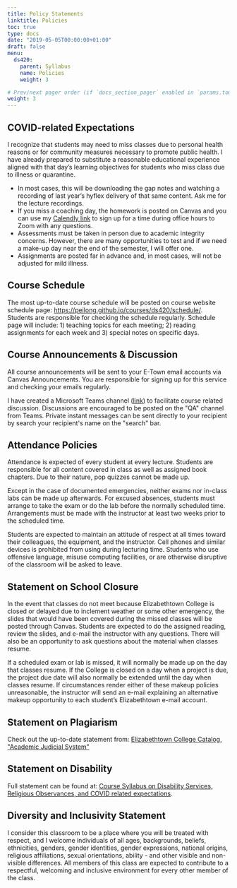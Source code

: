 ```yaml
---
title: Policy Statements
linktitle: Policies
toc: true
type: docs
date: "2019-05-05T00:00:00+01:00"
draft: false
menu:
  ds420:
    parent: Syllabus
    name: Policies
    weight: 3

# Prev/next pager order (if `docs_section_pager` enabled in `params.toml`)
weight: 3
---
```


## COVID-related Expectations

I recognize that students may need to miss classes due to personal health reasons or for community measures necessary to promote public health. I have already prepared to substitute a reasonable educational experience aligned with that day’s learning objectives for students who miss class due to illness or quarantine.

+ In most cases, this will be downloading the gap notes and watching a recording of last year’s hyflex delivery of that same content. Ask me for the lecture recordings.
+ If you miss a coaching day, the homework is posted on Canvas and you can use my [Calendly link](https://calendly.com/dr_li/) to sign up for a time during office hours to Zoom with any questions.
+ Assessments must be taken in person due to academic integrity concerns. However, there are many opportunities to test and if we need a make-up day near the end of the semester, I will offer one.
+ Assignments are posted far in advance and, in most cases, will not be adjusted for mild illness.


## Course Schedule
The most up-to-date course schedule will be posted on course website schedule page: https://peilong.github.io/courses/ds420/schedule/. Students are responsible for checking the schedule regularly. Schedule page will include: 1) teaching topics for each meeting; 2) reading assignments for each week and 3) special notes on specific days.

## Course Announcements & Discussion

All course announcements will be sent to your E-Town email accounts via Canvas Announcements. You are responsible for signing up for this service and checking your emails regularly.

I have created a Microsoft Teams channel ([link](https://teams.microsoft.com/l/team/19%3aa8cdd959c2e249a989d401e20fc95524%40thread.tacv2/conversations?groupId=81ffa3c7-aa45-454a-b495-7f43c78e5024&tenantId=1d884f12-a0d7-42f0-8b15-3a91c853bcb5)) to facilitate course related discussion.  Discussions are encouraged to be posted on the "QA" channel from Teams. Private instant messages can be sent directly to your recipient by search your recipient's name on the "search" bar.

## Attendance Policies

Attendance is expected of every student at every lecture. Students are responsible for all content covered in class as well as assigned book chapters. Due to their nature, pop quizzes cannot be made up.

Except in the case of documented emergencies, neither exams nor in-class labs can be made up afterwards.  For excused absences, students must arrange to take the exam or do the lab before the normally scheduled time.  Arrangements must be made with the instructor at least two weeks prior to the scheduled time.

Students are expected to maintain an attitude of respect at all times toward their colleagues, the equipment, and the instructor.  Cell phones and similar devices is prohibited from using during lecturing time.  Students who use offensive language, misuse computing facilities, or are otherwise disruptive of the classroom will be asked to leave.


## Statement on School Closure

In the event that classes do not meet because Elizabethtown College is closed or delayed due to inclement weather or some other emergency, the slides that would have been covered during the missed classes will be posted through Canvas.  Students are expected to do the assigned reading, review the slides, and e-mail the instructor with any questions. There will also be an opportunity to ask questions about the material when classes resume.

If a scheduled exam or lab is missed, it will normally be made up on the day that classes resume.  If the College is closed on a day when a project is due, the project due date will also normally be extended until the day when classes resume.  If circumstances render either of these makeup policies unreasonable, the instructor will send an e-mail explaining an alternative makeup opportunity to each student’s Elizabethtown e-mail account.

## Statement on Plagiarism

Check out the up-to-date statement from: [Elizabethtown College Catalog, "Academic Judicial System"](https://catalog.etown.edu/content.php?catoid=24&navoid=1233#Academic_Judicial_System)

## Statement on Disability

Full statement can be found at: [Course Syllabus on Disability Services, Religious Observances, and COVID related expectations](https://elizabethtown-my.sharepoint.com/:w:/g/personal/ouimetc_etown_edu/EfZ-QooKt_VPjgwsWJz230wB3Rb6CIHsPvE0xuqWCpr-UA?e=4%3acZzjpW&at=9).

 
## Diversity and Inclusivity Statement

I consider this classroom to be a place where you will be treated with respect, and I welcome individuals of all ages, backgrounds, beliefs, ethnicities, genders, gender identities, gender expressions, national origins, religious affiliations, sexual orientations, ability - and other visible and non-visible differences. All members of this class are expected to contribute to a respectful, welcoming and inclusive environment for every other member of the class. 
